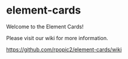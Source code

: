 # element-cards
Welcome to the Element Cards!

Please visit our wiki for more information.

https://github.com/rpopic2/element-cards/wiki
